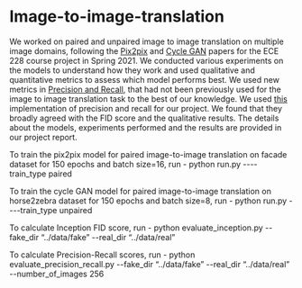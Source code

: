 # Image-to-image-translation

We worked on paired and unpaired image to image translation on multiple image domains, following the [Pix2pix](https://arxiv.org/pdf/1611.07004.pdf) and [Cycle GAN](https://arxiv.org/pdf/1703.10593.pdf) papers for the ECE 228 course project in Spring 2021. We conducted various experiments on the models to understand how they work and used qualitative and quantitative metrics to assess which model performs best. We used new metrics in [Precision and Recall](https://arxiv.org/pdf/1904.06991v1.pdf), that had not been previously used for the image to image translation task to the best of our knowledge. We used [this](https://github.com/manicman1999/precision-recall-keras) implementation of precision and recall for our project. We found that they broadly agreed with the FID score and the qualitative results. The details about the models, experiments performed and the results are provided in our project report.

To train the pix2pix model for paired image-to-image translation on facade dataset for 150 epochs and batch size=16, run -
python run.py ----train_type paired

To train the cycle GAN model for paired image-to-image translation on horse2zebra dataset for 150 epochs and batch size=8, run - 
python run.py ----train_type unpaired

To calculate Inception FID score, run - 
python evaluate_inception.py --fake_dir “../data/fake”   --real_dir “../data/real” 

To calculate Precision-Recall scores, run - 
python evaluate_precision_recall.py --fake_dir “../data/fake”   --real_dir “../data/real” --number_of_images 256
